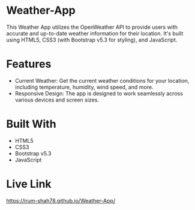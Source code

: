 # Weather-App
This Weather App utilizes the OpenWeather API to provide users with accurate and up-to-date weather information for their location. It's built using HTML5, CSS3 (with Bootstrap v5.3 for styling), and JavaScript.

# Features
-  Current Weather: Get the current weather conditions for your location, including temperature, humidity, wind speed, and more.
-  Responsive Design: The app is designed to work seamlessly across various devices and screen sizes.

# Built With
-  HTML5
-  CSS3
-  Bootstrap v5.3
-  JavaScript

# Live Link
https://irum-shah78.github.io/Weather-App/